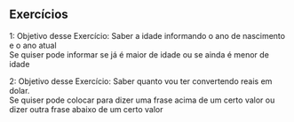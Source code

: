 ## Exercícios

1: Objetivo desse Exercício: Saber a idade informando o ano de nascimento e o ano atual
<br>
Se quiser pode informar se já é maior de idade ou se ainda é menor de idade

2: Objetivo desse Exercício: Saber quanto vou ter convertendo reais em dolar.
<br>
Se quiser pode colocar para dizer uma frase acima de um certo valor ou dizer outra frase abaixo de um certo valor



